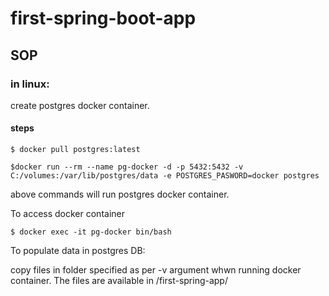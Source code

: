 # first-spring-boot-app

## SOP

### in linux:

create postgres docker container.

#### steps

```
$ docker pull postgres:latest

$docker run --rm --name pg-docker -d -p 5432:5432 -v C:/volumes:/var/lib/postgres/data -e POSTGRES_PASWORD=docker postgres

```

above commands will run postgres docker container.

To access docker container
```
$ docker exec -it pg-docker bin/bash
```

To populate data in postgres DB:

copy files in folder specified as per -v argument whwn running docker container. The files are available in /first-spring-app/



